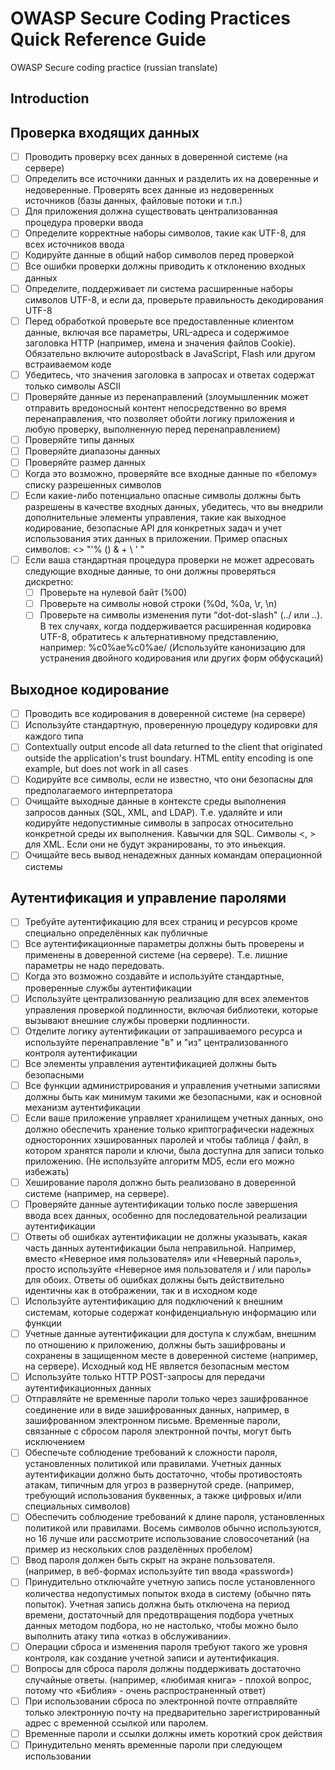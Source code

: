 # OWASP Secure Coding Practices Quick Reference Guide
OWASP Secure coding practice (russian translate)

## Introduction


## Проверка входящих данных
-[ ] Проводить проверку всех данных в доверенной системе (на сервере)
-[ ] Определить все источники данных и разделить их на доверенные и недоверенные. Проверять всех данные из 
     недоверенных источников (базы данных, файловые потоки и т.п.)
-[ ] Для приложения должна существовать централизованная процедура проверки ввода
-[ ] Определите корректные наборы символов, такие как UTF-8, для всех источников ввода
-[ ] Кодируйте данные в общий набор символов перед проверкой
-[ ] Все ошибки проверки должны приводить к отклонению входных данных
-[ ] Определите, поддерживает ли система расширенные наборы символов UTF-8, и если да, 
     проверьте правильность декодирования UTF-8
-[ ] Перед обработкой проверьте все предоставленные клиентом данные, включая все параметры, 
     URL-адреса и содержимое заголовка HTTP (например, имена и значения файлов Cookie). 
     Обязательно включите autopostback в JavaScript, Flash или другом встраиваемом коде
-[ ] Убедитесь, что значения заголовка в запросах и ответах содержат только символы ASCII
-[ ] Проверяйте данные из перенаправлений (злоумышленник может отправить вредоносный контент 
     непосредственно во время перенаправления, что позволяет обойти логику приложения и любую проверку,
     выполненную перед перенаправлением)
-[ ] Проверяйте типы данных
-[ ] Проверяйте диапазоны данных
-[ ] Проверяйте размер данных
-[ ] Когда это возможно, проверяйте все входные данные по «белому» списку разрешенных символов
-[ ] Если какие-либо потенциально опасные символы должны быть разрешены в качестве входных данных, 
     убедитесь, что вы внедрили дополнительные элементы управления, такие как выходное кодирование,
     безопасные API для конкретных задач и учет использования этих данных в приложении. 
     Пример опасных символов: <> "'% () & + \ \' \"
-[ ] Если ваша стандартная процедура проверки не может адресовать следующие входные данные, то они
     должны проверяться дискретно:
     -[ ] Проверьте на нулевой байт (%00)
     -[ ] Проверьте на символы новой строки (%0d, %0a, \r, \n)
     -[ ] Проверьте на символы изменения пути “dot-dot-slash" (../ или ..\). В тех случаях, когда поддерживается 
     расширенная кодировка UTF-8, обратитесь к альтернативному представлению, например: %c0%ae%c0%ae/
     (Используйте канонизацию для устранения двойного кодирования или других форм обфускаций)
     
## Выходное кодирование
-[ ] Проводить все кодирования в доверенной системе (на сервере)
-[ ] Используйте стандартную, проверенную процедуру кодировки для каждого типа
-[ ] Contextually output encode all data returned to the client that originated outside the application's trust
boundary. HTML entity encoding is one example, but does not work in all cases
-[ ] Кодируйте все символы, если не известно, что они безопасны для предполагаемого интерпретатора
-[ ] Очищайте выходные данные в контексте среды выполнения запросов данных (SQL, XML, and LDAP). 
     Т.е. удаляйте и или кодируйте недопустимные символы в запросах относительно конкретной среды их выполнения.
     Кавычки для SQL. Символы <, > для XML. Если они не будут экранированы, то это иньекция.   
-[ ] Очищайте весь вывод ненадежных данных командам операционной системы

## Аутентификация и управление паролями
-[ ] Требуйте аутентификацию для всех страниц и ресурсов кроме специально определённых как публичные
-[ ] Все аутентификационные параметры должны быть проверены и применены в доверенной системе (на сервере).
     Т.е. лишние параметры не надо передовать.
-[ ] Когда это возможно создавйте и используйте стандартные, проверенные службы аутентификации
-[ ] Используйте централизованную реализацию для всех элементов управления проверкой подлинности, 
     включая библиотеки, которые вызывают внешние службы проверки подлинности.
-[ ] Отделите логику аутентификации от запрашиваемого ресурса и используйте перенаправление "в" и "из"
     централизованного контроля аутентификации
-[ ] Все элементы управления аутентификацией должны быть безопасными
-[ ] Все функции администрирования и управления учетными записями должны быть как минимум такими же безопасными, 
     как и основной механизм аутентификации
-[ ] Если ваше приложение управляет хранилищем учетных данных, оно должно обеспечить хранение только криптографически 
     надежных односторонних хэшированных паролей и чтобы таблица / файл, в котором хранятся пароли и ключи, была 
     доступна для записи только приложению. (Не используйте алгоритм MD5, если его можно избежать)
-[ ] Хеширование пароля должно быть реализовано в доверенной системе (например, на сервере).
-[ ] Проверяйте данные аутентификации только после завершения ввода всех данных, особенно для последовательной 
     реализации аутентификации
-[ ] Ответы об ошибках аутентификации не должны указывать, какая часть данных аутентификации была неправильной. 
     Например, вместо «Неверное имя пользователя» или «Неверный пароль», просто используйте 
     «Неверное имя пользователя и / или пароль» для обоих. Ответы об ошибках должны быть действительно идентичны
     как в отображении, так и в исходном коде
-[ ] Используйте аутентификацию для подключений к внешним системам, которые содержат конфиденциальную информацию или функции
-[ ] Учетные данные аутентификации для доступа к службам, внешним по отношению к приложению, должны быть зашифрованы
     и сохранены в защищенном месте в доверенной системе (например, на сервере). Исходный код НЕ является безопасным местом
-[ ] Используйте только HTTP POST-запросы для передачи аутентификационных данных
-[ ] Отправляйте не временные пароли только через зашифрованное соединение или в виде зашифрованных данных, 
     например, в зашифрованном электронном письме. Временные пароли, связанные с сбросом пароля электронной почты, 
     могут быть исключением
-[ ] Обеспечьте соблюдение требований к сложности пароля, установленных политикой или правилами. Учетных данных 
     аутентификации должно быть достаточно, чтобы противостоять атакам, типичным для угроз в развернутой среде. 
     (например, требующий использования буквенных, а также цифровых и/или специальных символов)
-[ ] Обеспечить соблюдение требований к длине пароля, установленных политикой или правилами. Восемь символов обычно 
     используются, но 16 лучше или рассмотрите использование словосочетаний (на пример из нескольких слов разделённых пробелом)
-[ ] Ввод пароля должен быть скрыт на экране пользователя. (например, в веб-формах используйте тип ввода «password»)
-[ ] Принудительно отключайте учетную запись после установленного количества недопустимых попыток входа в систему 
     (обычно пять попыток). Учетная запись должна быть отключена на период времени, достаточный для предотвращения
     подбора учетных данных методом подбора, но не настолько, чтобы можно было выполнить атаку типа
     «отказ в обслуживании».
-[ ] Операции сброса и изменения пароля требуют такого же уровня контроля, как создание учетной записи и аутентификация.
-[ ] Вопросы для сброса пароля должны поддерживать достаточно случайные ответы. 
     (например, «любимая книга» - плохой вопрос, потому что «Библия» - очень распространенный ответ)
-[ ] При использовании сброса по электронной почте отправляйте только электронную почту на предварительно 
     зарегистрированный адрес с временной ссылкой или паролем.
-[ ] Временные пароли и ссылки должны иметь короткий срок действия
-[ ] Принудительно менять временные пароли при следующем использовании
